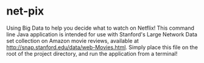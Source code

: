 # net-pix
Using Big Data to help you decide what to watch on Netflix!
This command line Java application is intended for use with Stanford's Large Network Data set collection on Amazon movie reviews, available at http://snap.stanford.edu/data/web-Movies.html. Simply place this file on the root of the project directory, and run the application from a terminal! 
